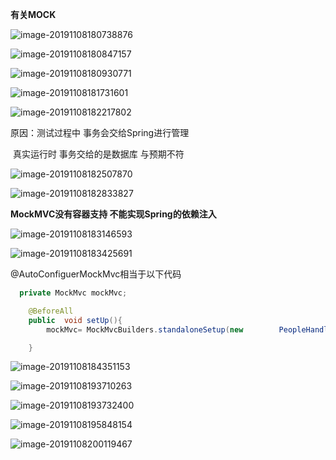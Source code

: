 **有关MOCK**

![image-20191108180738876](C:\Users\lenovo\AppData\Roaming\Typora\typora-user-images\image-20191108180738876.png)

![image-20191108180847157](C:\Users\lenovo\AppData\Roaming\Typora\typora-user-images\image-20191108180847157.png)

![image-20191108180930771](C:\Users\lenovo\AppData\Roaming\Typora\typora-user-images\image-20191108180930771.png)

![image-20191108181731601](C:\Users\lenovo\AppData\Roaming\Typora\typora-user-images\image-20191108181731601.png)

![image-20191108182217802](C:\Users\lenovo\AppData\Roaming\Typora\typora-user-images\image-20191108182217802.png)

原因：测试过程中 事务会交给Spring进行管理

​            真实运行时  事务交给的是数据库     与预期不符      

![image-20191108182507870](C:\Users\lenovo\AppData\Roaming\Typora\typora-user-images\image-20191108182507870.png)

<img src="C:\Users\lenovo\AppData\Roaming\Typora\typora-user-images\image-20191108182833827.png" alt="image-20191108182833827"  />

**MockMVC没有容器支持 不能实现Spring的依赖注入**

![image-20191108183146593](C:\Users\lenovo\AppData\Roaming\Typora\typora-user-images\image-20191108183146593.png)



![image-20191108183425691](C:\Users\lenovo\AppData\Roaming\Typora\typora-user-images\image-20191108183425691.png)

@AutoConfiguerMockMvc相当于以下代码

```java
  private MockMvc mockMvc;

	@BeforeAll
	public  void setUp(){
		mockMvc= MockMvcBuilders.standaloneSetup(new        PeopleHandler()).build();

	}
```

![image-20191108184351153](C:\Users\lenovo\AppData\Roaming\Typora\typora-user-images\image-20191108184351153.png)

![image-20191108193710263](C:\Users\lenovo\AppData\Roaming\Typora\typora-user-images\image-20191108193710263.png)

![image-20191108193732400](C:\Users\lenovo\AppData\Roaming\Typora\typora-user-images\image-20191108193732400.png)

![image-20191108195848154](C:\Users\lenovo\AppData\Roaming\Typora\typora-user-images\image-20191108195848154.png)

![image-20191108200119467](C:\Users\lenovo\AppData\Roaming\Typora\typora-user-images\image-20191108200119467.png)